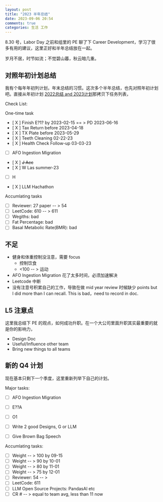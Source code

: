 ```yaml
---
layout: post
title: "2023 半年总结"
date: 2023-09-06 20:54
comments: true
categories: 生活 工作
---
```


8.30 号，Labor Day 之前和组里的 PE 聊了下 Career Development，学习了很多有用的建议，这里正好和半年总结放在一起。

岁月不居，时节如流；不觉碧山暮，秋云暗几重。

<!--more-->

## 对照年初计划总结

我有个每年年初列计划，年末总结的习惯。这次多个半年总结，也先对照年初计划吧。直接从年初计划 [2022总结 and 2023计划](https://iphyer.github.io/blog/2023/02/07/Summary2022ANDPlan2023/)那拷贝下任务列表，

Check List:

One-time task

- [ X ] Finish E?1? by 2023-02-15  == > PD 2023-06-16
- [ X ] Tax Return before 2023-04-18
- [ X ] TX Plate before 2023-05-29
- [ X ] Teeth Cleaning 02-22-23
- [ X ] Health Check Follow-up 03-03-23
- [ ] AFO Ingestion Migration
- [ X ] ~~J Acc~~
- [ X ] W Las summer-23
- [ ] H
- [ X ] LLM Hachathon
 
Accumlating tasks

- [ ] Reviewer: 27 paper -- > 54 
- [ ] LeetCode: 610 -- > 611
- [ ] Wegiths: bad 
- [ ] Fat Percentage: bad
- [ ] Basal Metabolic Rate(BMR): bad

## 不足

* 健身和体重控制没注意，需要 focus
	* 控制饮食 
	* <100 -- > 运动
* AFO Ingestion Migration 花了太多时间，必须加速解决
* Leetcode 中断
* 没有注意号积累自己的工作，导致在做 mid year review 时候缺少 points but I did more than I can recall. This is bad，need to record in doc.

## L5 注意点

这里我总结下 PE 的观点，如何成功升职。在一个大公司里面升职其实最重要的就是你的影响力，

* Design Doc
* Useful/Influence other team
* Bring new things to all teams

## 新的 Q4 计划

现在基本只剩下一个季度，这里重新列举下自己的计划。

Major tasks:
- [  ] AFO Ingestion Migration
- [  ] E??A 
- [  ] O1
- [  ] Write 2 good Designs, G or LLM
- [  ] Give Brown Bag Speech


Accumlating tasks:

- [  ] Weight -- > 100 by 09-15
- [  ] Weight -- > 90 by 10-01
- [  ] Weight -- > 80 by 11-01
- [  ] Weight -- > 75 by 12-01
- [  ] Reviewer: 54 -- > 
- [  ] LeetCode: 611
- [  ] LLM Open Source Projects: PandasAI etc
- [  ] CR # -- > equal to team avg,  less than 11 now